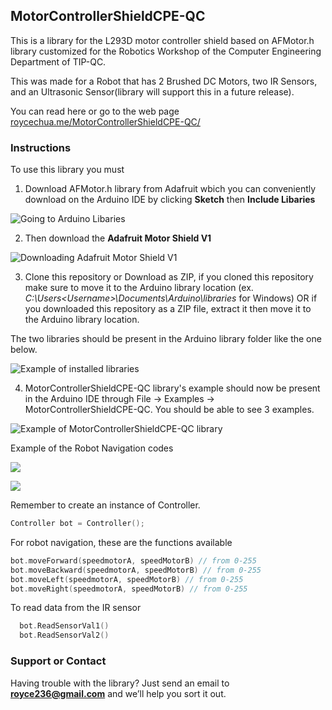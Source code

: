 ## MotorControllerShieldCPE-QC
This is a library for the L293D motor controller shield based on AFMotor.h library customized for the Robotics Workshop of the Computer Engineering Department of TIP-QC. 

This was made for a Robot that has 2 Brushed DC Motors, two IR Sensors, and an Ultrasonic Sensor(library will support this in a future release).

You can read here or go to the web page [roycechua.me/MotorControllerShieldCPE-QC/](http://roycechua.me/MotorControllerShieldCPE-QC/) 

### Instructions

To use this library you must 

1. Download AFMotor.h library from Adafruit wbich you can conveniently download on the Arduino IDE by clicking **Sketch** then **Include Libaries** 

![Going to Arduino Libaries](https://i.ibb.co/nM2VfKL/Finding-AFMotor-h.png)

2. Then download the **Adafruit Motor Shield V1**

![Downloading Adafruit Motor Shield V1](https://i.ibb.co/jJgRYrJ/Downloading-Adafruit-Motor-Shield-library-V1.png)

3. Clone this repository or Download as ZIP, if you cloned this repository make sure to move it to the Arduino library location (ex. _C:\Users\<Username>\Documents\Arduino\libraries_ for Windows) OR if you downloaded this repository as a ZIP file, extract it then move it to the Arduino library location.

The two libraries should be present in the Arduino library folder like the one below.

![Example of installed libraries](https://i.ibb.co/X4w1SsT/Example-of-installed-libraries-in-Arduino.png)

4. MotorControllerShieldCPE-QC library's example should now be present in the Arduino IDE through File -> Examples -> MotorControllerShieldCPE-QC. You should be able to see 3 examples.

![Example of MotorControllerShieldCPE-QC library](https://i.ibb.co/8jxxn6F/Arduino-Example-of-Motor-Controller-Shield-CPE-QC-library-in-Examples.png)

Example of the Robot Navigation codes

![](https://i.ibb.co/jGzY0PF/Robot-Navigation-Code-Example.png)

![](https://i.ibb.co/kGdGtRJ/Robot-Navigation-Code-Example-2.png)

Remember to create an instance of Controller.
```C++
Controller bot = Controller();
```

For robot navigation, these are the functions available
```C
bot.moveForward(speedmotorA, speedMotorB) // from 0-255
bot.moveBackward(speedmotorA, speedMotorB) // from 0-255
bot.moveLeft(speedmotorA, speedMotorB) // from 0-255
bot.moveRight(speedmotorA, speedMotorB) // from 0-255
```
To read data from the IR sensor
``` C
  bot.ReadSensorVal1() 
  bot.ReadSensorVal2()
```

### Support or Contact

Having trouble with the library? Just send an email to **royce236@gmail.com** and we’ll help you sort it out.
